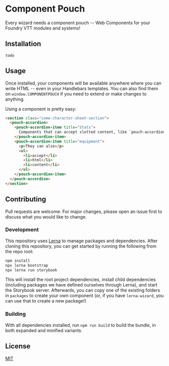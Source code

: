 # Component Pouch

Every wizard needs a component pouch -- Web Components for your Foundry VTT modules and systems!

## Installation

`todo`

## Usage

Once installed, your components will be available anywhere where you can write HTML -- even in your Handlebars templates. You can also find them on `window.COMPONENTPOUCH` if you need to extend or make changes to anything.

Using a component is pretty easy:
```html
<section class="some-character-sheet-section">
  <pouch-accordion>
    <pouch-accordion-item title="Stats">
      Components that can accept slotted content, like `pouch-accordion-item`, can accept arbitrary text
    </pouch-accordion-item>
    <pouch-accordion-item title="equipment">
      <p>They can also</p>
      <ul>
        <li>accept</li>
        <li>html</li>
        <li>content</li>
      </ul>
    </pouch-accordion-item>
  </pouch-accordion>
</section>
```

## Contributing

Pull requests are welcome. For major changes, please open an issue first to discuss what you would like to change.

### Development

This repository uses [Lerna](https://lerna.js.org/) to manage packages and dependencies. After cloning this repository, you can get started by running the following from the repo root:

```bash
npm install
npx lerna bootstrap
npx lerna run storybook
``` 

This will install the root project dependencies, install child dependencies (including packages we have defined ourselves through Lerna), and start the Storybook server. Afterwards, you can copy one of the existing folders in `packages` to create your own component (or, if you have `lerna-wizard`, you can use that to create a new package!)

### Building

With all dependencies installed, run `npm run build` to build the bundle, in both expanded and minified variants.

## License
[MIT](https://choosealicense.com/licenses/mit/)